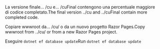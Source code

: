 <span data-ttu-id="f1348-101">La versione finale... /cu e... /cuFinal contengono una percentuale maggiore di codice completato.</span><span class="sxs-lookup"><span data-stu-id="f1348-101">The final version ../cu and ../cuFinal contain more completed code.</span></span>

<span data-ttu-id="f1348-102">Copiare wwwroot da... /cu/ o da un nuovo progetto Razor Pages.</span><span class="sxs-lookup"><span data-stu-id="f1348-102">Copy wwwroot from ../cu/ or from a new Razor Pages project.</span></span>

<span data-ttu-id="f1348-103">Eseguire `dotnet ef database update`</span><span class="sxs-lookup"><span data-stu-id="f1348-103">Run `dotnet ef database update`</span></span>
